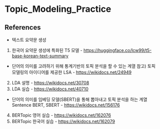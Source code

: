 # Topic_Modeling_Practice

## References
* 텍스트 요약문 생성
1. 한국어 요약문 생성에 특화된 T5 모델 - https://huggingface.co/lcw99/t5-base-korean-text-summary

* 단어의 의미를 고려하기 위해 통계기반의 토픽 분석을 할 수 있는 계열
참고) 토픽 모델링의 아이디어를 제공한 LSA - https://wikidocs.net/24949
2. LDA 설명 - https://wikidocs.net/30708
3. LDA 실습 - https://wikidocs.net/40710

* 단어의 의미를 임베딩 모델(SBERT)을 통해 뽑아내고 토픽 분석을 하는 계열
Sentence BERT, SBERT - https://wikidocs.net/156176
4. BERTopic 영어 실습 - https://wikidocs.net/162076
5. BERTopic 한국어 실습 - https://wikidocs.net/162079

